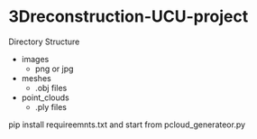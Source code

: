 # 3Dreconstruction-UCU-project

Directory Structure
- images
  - png or jpg
- meshes
  - .obj files
- point_clouds 
  - .ply files
  
  
 pip install requireemnts.txt and start from pcloud_generateor.py
